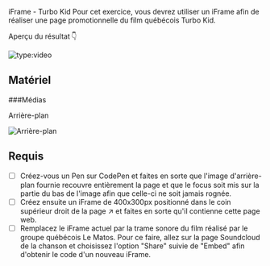 iFrame - Turbo Kid
Pour cet exercice, vous devrez utiliser un iFrame afin de réaliser une page promotionnelle du film québécois Turbo Kid.

Aperçu du résultat 👇


![type:video](https://github.com/user-attachments/assets/2f4e26ae-ec29-4da6-a7c4-4ba2293ed72e)

## Matériel

###Médias
 
Arrière-plan

![Arrière-plan]([bg.webp.zip](https://github.com/user-attachments/files/16998961/bg.webp.zip))

## Requis

* [ ] Créez-vous un Pen sur CodePen et faites en sorte que l'image d'arrière-plan fournie recouvre entièrement la page et que le focus soit mis sur la partie du bas de l'image afin que celle-ci ne soit jamais rognée.
* [ ] Créez ensuite un iFrame de 400x300px positionné dans le coin supérieur droit de la page ↗️ et faites en sorte qu'il contienne cette page web.
* [ ] Remplacez le iFrame actuel par la trame sonore du film réalisé par le groupe québécois Le Matos. Pour ce faire, allez sur la page Soundcloud de la chanson et choisissez l'option "Share" suivie de "Embed" afin d'obtenir le code d'un nouveau iFrame.
